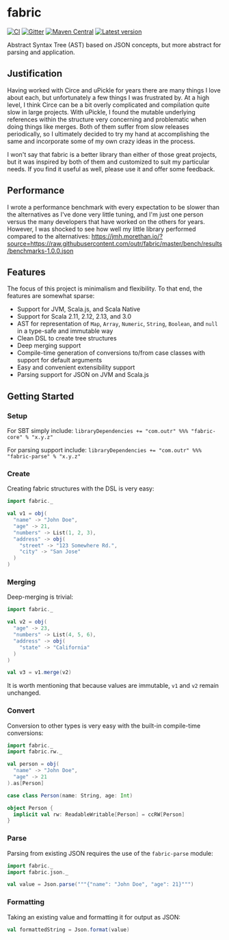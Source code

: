 # fabric

[![CI](https://github.com/outr/fabric/actions/workflows/ci.yml/badge.svg)](https://github.com/outr/fabric/actions/workflows/ci.yml)
[![Gitter](https://badges.gitter.im/Join%20Chat.svg)](https://gitter.im/outr/fabric)
[![Maven Central](https://maven-badges.herokuapp.com/maven-central/com.outr/fabric-core_2.13/badge.svg)](https://maven-badges.herokuapp.com/maven-central/com.outr/fabric-core_2.13)
[![Latest version](https://index.scala-lang.org/outr/fabric/fabric/latest.svg)](https://index.scala-lang.org/outr/fabric)

Abstract Syntax Tree (AST) based on JSON concepts, but more abstract for parsing and application.

## Justification

Having worked with Circe and uPickle for years there are many things I love about each, but unfortunately a
few things I was frustrated by. At a high level, I think Circe can be a bit overly complicated and compilation
quite slow in large projects. With uPickle, I found the mutable underlying references within the structure very
concerning and problematic when doing things like merges. Both of them suffer from slow releases periodically,
so I ultimately decided to try my hand at accomplishing the same and incorporate some of my own crazy ideas in
the process.

I won't say that fabric is a better library than either of those great projects, but it was inspired by
both of them and customized to suit my particular needs. If you find it useful as well, please use it and offer
some feedback.

## Performance

I wrote a performance benchmark with every expectation to be slower than the alternatives as I've done very
little tuning, and I'm just one person versus the many developers that have worked on the others for years.
However, I was shocked to see how well my little library performed compared to the alternatives:
https://jmh.morethan.io/?source=https://raw.githubusercontent.com/outr/fabric/master/bench/results/benchmarks-1.0.0.json

## Features

The focus of this project is minimalism and flexibility. To that end, the features are somewhat sparse:

- Support for JVM, Scala.js, and Scala Native
- Support for Scala 2.11, 2.12, 2.13, and 3.0
- AST for representation of `Map`, `Array`, `Numeric`, `String`, `Boolean`, and `null` in a type-safe and immutable way
- Clean DSL to create tree structures
- Deep merging support
- Compile-time generation of conversions to/from case classes with support for default arguments
- Easy and convenient extensibility support
- Parsing support for JSON on JVM and Scala.js

## Getting Started

### Setup

For SBT simply include:
`libraryDependencies += "com.outr" %%% "fabric-core" % "x.y.z"`

For parsing support include:
`libraryDependencies += "com.outr" %%% "fabric-parse" % "x.y.z"`

### Create

Creating fabric structures with the DSL is very easy:

```scala
import fabric._

val v1 = obj(
  "name" -> "John Doe",
  "age" -> 21,
  "numbers" -> List(1, 2, 3),
  "address" -> obj(
    "street" -> "123 Somewhere Rd.",
    "city" -> "San Jose"
  )
)
```

### Merging

Deep-merging is trivial:

```scala
import fabric._

val v2 = obj(
  "age" -> 23,
  "numbers" -> List(4, 5, 6),
  "address" -> obj(
    "state" -> "California"
  )
)

val v3 = v1.merge(v2)
```

It is worth mentioning that because values are immutable, `v1` and `v2` remain unchanged.

### Convert

Conversion to other types is very easy with the built-in compile-time conversions:

```scala
import fabric._
import fabric.rw._

val person = obj(
  "name" -> "John Doe",
  "age" -> 21
).as[Person]

case class Person(name: String, age: Int)

object Person {
  implicit val rw: ReadableWritable[Person] = ccRW[Person]
}
```

### Parse

Parsing from existing JSON requires the use of the `fabric-parse` module:

```scala
import fabric._
import fabric.json._

val value = Json.parse("""{"name": "John Doe", "age": 21}""")
```

### Formatting

Taking an existing value and formatting it for output as JSON:

```scala
val formattedString = Json.format(value)
```